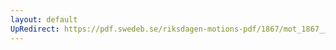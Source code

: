 ```yaml
---
layout: default
UpRedirect: https://pdf.swedeb.se/riksdagen-motions-pdf/1867/mot_1867__ak__00188.pdf
---
```

